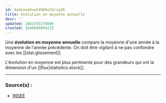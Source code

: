 ```yaml
---
id: 4akkzwe6vw5496ho33rvg36
title: évolution en moyenne annuelle
desc: ''
updated: 1682455376606
created: 1646689804215
---
```


Une **évolution en moyenne annuelle** compare la moyenne d'une année à la moyenne de l'année précédente. On doit être vigilant à ne pas confondre avec les [[stat.glissement]].

L'évolution en moyenne est plus pertinente pour des grandeurs qui ont la dimension d'un [[flux|statisitcs.stock]].

---

### Source(s) :

- [INSEE](https://www.insee.fr/fr/metadonnees/definition/c1373)
